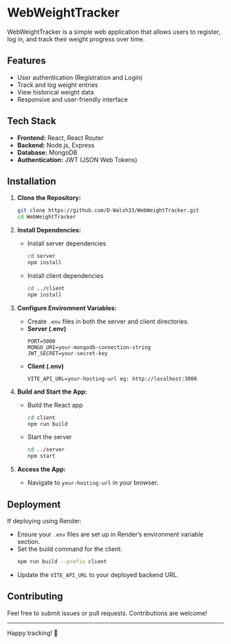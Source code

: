 # WebWeightTracker

WebWeightTracker is a simple web application that allows users to register, log in, and track their weight progress over time.

## Features

- User authentication (Registration and Login)
- Track and log weight entries
- View historical weight data
- Responsive and user-friendly interface

## Tech Stack

- **Frontend:** React, React Router
- **Backend:** Node.js, Express
- **Database:** MongoDB
- **Authentication:** JWT (JSON Web Tokens)

## Installation

1. **Clone the Repository:**

   ```bash
   git clone https://github.com/D-Walsh33/WebWeightTracker.git
   cd WebWeightTracker
   ```

2. **Install Dependencies:**

   - Install server dependencies
     ```bash
     cd server
     npm install
     ```
   - Install client dependencies
     ```bash
     cd ../client
     npm install
     ```

3. **Configure Environment Variables:**

   - Create `.env` files in both the server and client directories.
   - **Server (.env)**
     ```env
     PORT=5000
     MONGO_URI=your-mongodb-connection-string
     JWT_SECRET=your-secret-key
     ```
   - **Client (.env)**
     ```env
     VITE_API_URL=your-hosting-url eg: http://localhost:3000
     ```

4. **Build and Start the App:**

   - Build the React app
     ```bash
     cd client
     npm run build
     ```
   - Start the server
     ```bash
     cd ../server
     npm start
     ```

5. **Access the App:**
   - Navigate to `your-hosting-url` in your browser.

## Deployment

If deploying using Render:

- Ensure your `.env` files are set up in Render’s environment variable section.
- Set the build command for the client:
  ```bash
  npm run build --prefix client
  ```
- Update the `VITE_API_URL` to your deployed backend URL.

## Contributing

Feel free to submit issues or pull requests. Contributions are welcome!

---

Happy tracking! 🚀
